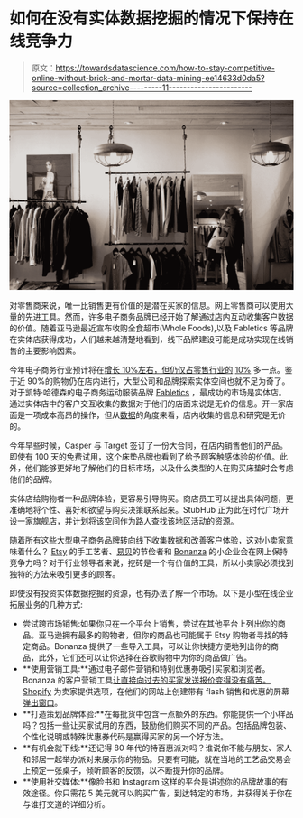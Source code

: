 # 如何在没有实体数据挖掘的情况下保持在线竞争力

> 原文：<https://towardsdatascience.com/how-to-stay-competitive-online-without-brick-and-mortar-data-mining-ee14633d0da5?source=collection_archive---------11----------------------->

![](img/983852142e477c634c623ea50c56bceb.png)

对零售商来说，唯一比销售更有价值的是潜在买家的信息。网上零售商可以使用大量的先进工具。然而，许多电子商务品牌已经开始了解通过店内互动收集客户数据的价值。随着亚马逊最近宣布收购全食超市(Whole Foods),以及 Fabletics 等品牌在实体店获得成功，人们越来越清楚地看到，线下品牌建设可能是成功实现在线销售的主要影响因素。

今年电子商务行业预计将在[增长 10%左右，但仍仅占零售行业的](http://www.businessinsider.com/national-retail-federation-estimates-8-12-us-e-commerce-growth-in-2017-2017-2) [10%](http://marketingland.com/report-e-commerce-accounted-11-7-total-retail-sales-2016-15-6-2015-207088) 多一点。鉴于近 90%的购物仍在店内进行，大型公司和品牌探索实体空间也就不足为奇了。对于凯特·哈德森的电子商务运动服装品牌 [Fabletics](http://www.retaildive.com/news/brick-mining-why-a-need-for-data-led-fabletics-to-open-stores/444662/) ，最成功的市场是实体店。通过实体店中的客户交互收集的数据对于他们的店面来说是无价的信息。开一家店面是一项成本高昂的操作，但从[数据](http://www.cnbc.com/2017/06/25/amazon-whole-foods-will-use-data-to-make-ambient-ecommerce.html)的角度来看，店内收集的信息和研究是无价的。

今年早些时候，Casper 与 Target 签订了一份大合同，在店内销售他们的产品。即使有 100 天的免费试用，这个床垫品牌也看到了给予顾客触感体验的价值。此外，他们能够更好地了解他们的目标市场，以及什么类型的人在购买床垫时会考虑他们的品牌。

实体店给购物者一种品牌体验，更容易引导购买。商店员工可以提出具体问题，更准确地将个性、喜好和欲望与购买决策联系起来。StubHub 正为此在时代广场开设一家旗舰店，并计划将该空间作为路人查找该地区活动的资源。

随着所有这些大型电子商务品牌转向线下收集数据和改善客户体验，这对小卖家意味着什么？ [Etsy](http://www.etsy.com) 的手工艺者、[易贝](http://www.ebay.com)的节俭者和 [Bonanza](http://www.bonanza.com) 的小企业会在网上保持竞争力吗？对于行业领导者来说，挖砖是一个有价值的工具，所以小卖家必须找到独特的方法来吸引更多的顾客。

即使没有投资实体数据挖掘的资源，也有办法了解一个市场。以下是小型在线企业拓展业务的几种方式:

*   尝试跨市场销售:如果你只在一个平台上销售，尝试在其他平台上列出你的商品。亚马逊拥有最多的购物者，但你的商品也可能属于 Etsy 购物者寻找的特定商品。Bonanza 提供了一些导入工具，可以让你快捷方便地列出你的商品，此外，它们还可以让你选择在谷歌购物中为你的商品做广告。
*   **使用营销工具:**通过电子邮件营销和特别优惠券吸引买家和浏览者。Bonanza 的客户营销工具[让直接向过去的买家发送报价变得没有痛苦。](http://www.bonanza.com/blog/main/9th_Anniversary__Free_Customer_Marketing) [Shopify](http://www.shopify.com) 为卖家提供选项，在他们的网站上创建带有 flash 销售和优惠的屏幕[弹出窗口](https://www.shopify.com/blog/16009092-why-you-should-be-using-popups-on-your-online-store)。
*   **打造策划品牌体验:**在每批货中包含一点额外的东西。你能提供一个小样品吗？包括一些让买家试用的东西，鼓励他们购买不同的产品。包括品牌包装、个性化说明或特殊优惠券代码是赢得买家的另一个好方法。
*   **有机会就下线:**还记得 80 年代的特百惠派对吗？谁说你不能与朋友、家人和邻居一起举办派对来展示你的物品。只要有可能，就在当地的工艺品交易会上预定一张桌子，倾听顾客的反馈，以不断提升你的品牌。
*   **使用社交媒体:**像脸书和 Instagram 这样的平台是讲述你的品牌故事的有效途径。你只需花 5 美元就可以购买广告，到达特定的市场，并获得关于你在与谁打交道的详细分析。